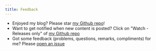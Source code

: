 ```yaml
---
title: Feedback
---
```


* Enjoyed my blog? Please star [my Github repo](https://github.com/Sir4ur0n/blog)!
* Want to get notified when new content is posted? Click on "Watch - Releases only" of [my Github repo](https://github.com/Sir4ur0n/blog)
* Got some feedback (problems, questions, remarks, compliments) for me? Please [open an issue](https://github.com/Sir4ur0n/blog/issues/new)
